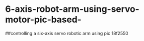 # 6-axis-robot-arm-using-servo-motor-pic-based-
##controlling a six-axis servo robotic arm using pic 18f2550
